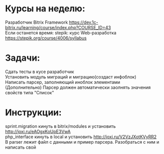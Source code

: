 # Курсы на неделю:
Разработчик Bitrix Framework	https://dev.1c-bitrix.ru/learning/course/index.php?COURSE_ID=43  
Если останется время: stepik: курс Web-разработка	https://stepik.org/course/4006/syllabus  
# Задачи:
Сдать тесты в кусе pазработчик  
Установить модуль миграций и миграцию(создаст инфоблок)  
Написать парсер, заполняющий иноблок элементами  
(Дополнительно) Парсер должен автоматически заолнять значения свойств типа "Список"
# Инструкции:
sprint.migration кинуть в bitrix/modules и установить http://joxi.ru/eAOgxKoUpE3VwA  
php_interface кинуть в local и установить http://joxi.ru/V2VzJXotKVyRR2  
В parser лежит файл с данными и пример парсера. Разобраться с ним и написать свой  